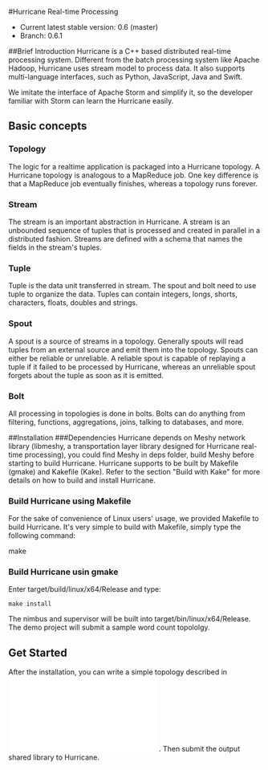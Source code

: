 #Hurricane Real-time Processing

- Current latest stable version: 0.6 (master)
- Branch: 0.6.1

##Brief Introduction
Hurricane is a C++ based distributed real-time processing system.
Different from the batch processing system like Apache Hadoop, 
Hurricane uses stream model to process data. It also supports multi-language interfaces, 
such as Python, JavaScript, Java and Swift.

We imitate the interface of Apache Storm and simplify it, 
so the developer familiar with Storm can learn the Hurricane easily.

## Basic concepts
### Topology
The logic for a realtime application is packaged into a Hurricane topology. 
A Hurricane topology is analogous to a MapReduce job. 
One key difference is that a MapReduce job eventually finishes, 
whereas a topology runs forever. 

### Stream
The stream is an important abstraction in Hurricane. 
A stream is an unbounded sequence of tuples that is processed and created in parallel in a distributed fashion.
Streams are defined with a schema that names the fields in the stream's tuples.

### Tuple
Tuple is the data unit transferred in stream. 
The spout and bolt need to use tuple to organize the data.
Tuples can contain integers, longs, shorts, characters, floats, doubles and strings.

### Spout
A spout is a source of streams in a topology.
Generally spouts will read tuples from an external source and emit them into the topology.
Spouts can either be reliable or unreliable.
A reliable spout is capable of replaying a tuple if it failed to be processed by Hurricane, whereas an unreliable spout forgets about the tuple as soon as it is emitted.

### Bolt
All processing in topologies is done in bolts. 
Bolts can do anything from filtering, functions, aggregations, joins, talking to databases, and more.

##Installation
###Dependencies
Hurricane depends on Meshy network library (libmeshy, a transportation layer library designed for Hurricane real-time processing), you could find Meshy in deps folder, build Meshy before starting to build Hurricane. 
Hurricane supports to be built by Makefile (gmake) and Kakefile (Kake). Refer to the section "Build with Kake" for more details on how to build and install Hurricane.

### Build Hurricane using Makefile
For the sake of convenience of Linux users' usage, we provided Makefile to build Hurricane.
It's very simple to build with Makefile, simply type the following command:

make

### Build Hurricane usin gmake
Enter target/build/linux/x64/Release and type:

    make install

The nimbus and supervisor will be built into target/bin/linux/x64/Release. The demo project will submit a sample word count topololgy.

## Get Started
After the installation, you can write a simple topology described in ![docs/introduction.md](docs/introduction.md). Then submit the output shared library to Hurricane.
